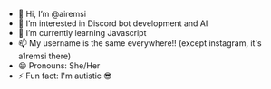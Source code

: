 - 👋 Hi, I’m @airemsi
- 👀 I’m interested in Discord bot development and AI
- 🌱 I’m currently learning Javascript
- 📫 My username is the same everywhere!! (except instagram, it's a1remsi there)
- 😄 Pronouns: She/Her
- ⚡ Fun fact: I'm autistic 😎
